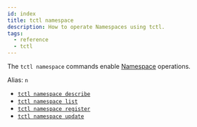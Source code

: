 ```yaml
---
id: index
title: tctl namespace
description: How to operate Namespaces using tctl.
tags:
  - reference
  - tctl
---
```


The `tctl namespace` commands enable [Namespace](/docs/concepts/what-is-a-namespace) operations.

Alias: `n`

- [`tctl namespace describe`](/docs/tctl/namespace/describe)
- [`tctl namespace list`](/docs/tctl/namespace/list)
- [`tctl namespace register`](/docs/tctl/namespace/register)
- [`tctl namespace update`](/docs/tctl/namespace/update)
